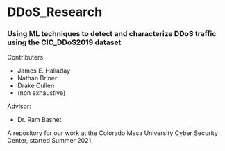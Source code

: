 # DDoS_Research
### Using ML techniques to detect and characterize DDoS traffic using the CIC_DDoS2019 dataset

Contributers: 
  * James E. Halladay
  * Nathan Briner
  * Drake Cullen
  * (non exhaustive)
    
  
Advisor: 
  * Dr. Ram Basnet

A repository for our work at the Colorado Mesa University Cyber Security Center, started Summer 2021.
